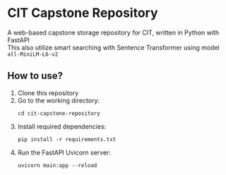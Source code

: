 # CIT Capstone Repository
A web-based capstone storage repository for CIT, written in Python with FastAPI<br>
This also utilize smart searching with Sentence Transformer using model `all-MiniLM-L6-v2`

## How to use?
1. Clone this repository
2. Go to the working directory:
	```
   cd cit-capstone-repository
   ```
3. Install required dependencies:
	```
   pip install -r requirements.txt
   ```
4. Run the FastAPI Uvicorn server:
   ```
   uvicorn main:app --reload
   ```
